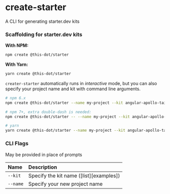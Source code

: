 # create-starter

A CLI for generating starter.dev kits

### Scaffolding for starter.dev kits

**With NPM:**

```sh
npm create @this-dot/starter
```

**With Yarn:**

```sh
yarn create @this-dot/starter
```

`creater-starter` automatically runs in _interactive_ mode, but you can also specify your project name and kit with command line arguments.

```sh
# npm 6.x
npm create @this-dot/starter --name my-project --kit angular-apollo-tailwind

# npm 7+, extra double-dash is needed:
npm create @this-dot/starter -- --name my-project --kit angular-apollo-tailwind

# yarn
yarn create @this-dot/starter --name my-project --kit angular-apollo-tailwind
```

### CLI Flags

May be provided in place of prompts

| Name     | Description                             |
| :------- | :-------------------------------------- |
| `--kit`  | Specify the kit name ([list][examples]) |
| `--name` | Specify your new project name           |
